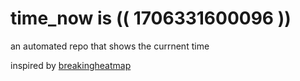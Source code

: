 # time_now is (( 1706331600096 ))

an automated repo that shows the currnent time

inspired by [breakingheatmap](https://github.com/breakingheatmap/breakingheatmap)